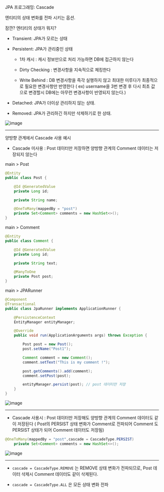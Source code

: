 JPA 프로그래밍: Cascade 

엔티티의 상태 변화를 전파 시키는 옵션.

잠깐? 엔티티의 상태가 뭐지?

- Transient: JPA가 모르는 상태

- Persistent: JPA가 관리중인 상태 

	- 1차 캐시 : 캐시 정보만으로 처리 가능하면 DB에 접근하지 않는다 
	
	- Dirty Checking : 변경사항을 지속적으로 체킹한다 

	- Write Behind : DB 변경사항을 즉각 실행하지 않고 최대한 미루다가 최종적으로 필요한 변경사항만 반영한다 ( ex) username을 3번 변경 후 다시 최초 값으로 변경할시 DB에는 아무런 변경사항이 반영되지 않는다.) 

- Detached: JPA가 더이상 관리하지 않는 상태.

- Removed: JPA가 관리하긴 하지만 삭제하기로 한 상태.
   

![image](https://user-images.githubusercontent.com/82703938/116805346-ead57580-ab60-11eb-9c57-a857bf7c3dc6.png)


---

양방향 관계에서 Cascade 사용 예시

- Cascade 미사용 : Post 데이터만 저장하면 양방향 관계의 Comment 데이터는 저장되지 않는다

main > Post

```java
@Entity
public class Post {

    @Id @GeneratedValue
    private Long id;

    private String name;

    @OneToMany(mappedBy = "post")
    private Set<Comment> comments = new HashSet<>();
}
```

main > Comment

```java
@Entity
public class Comment {

    @Id @GeneratedValue
    private Long id;

    private String text;

    @ManyToOne
    private Post post;
}
```

main > JPARunner

```java
@Component
@Transactional
public class JpaRunner implements ApplicationRunner {

    @PersistenceContext
    EntityManager entityManager;

    @Override
    public void run(ApplicationArguments args) throws Exception {

        Post post = new Post();
        post.setName("Post1");

        Comment comment = new Comment();
        comment.setText("This is my comment !");

        post.getComments().add(comment);
        comment.setPost(post);

        entityManager.persist(post); // post 데이터만 저장
    }
}
```

![image](https://user-images.githubusercontent.com/82703938/116806149-27f03680-ab66-11eb-8c88-1b705df1f6f4.png)

---

- Cascade 사용시 : Post 데이터만 저장해도 양방향 관계의 Comment 데이터도 같이 저장된다 ( Post의 PERSIST 상태 변화가 Comment로 전파되어 Comment 도 PERSIST 상태가 되어 Comment 데이터도 저장됨)

```java
@OneToMany(mappedBy = "post",cascade = CascadeType.PERSIST)
    private Set<Comment> comments = new HashSet<>();
```


![image](https://user-images.githubusercontent.com/82703938/116806301-fe83da80-ab66-11eb-94be-940ca051722b.png)

---

- `cascade = CascadeType.REMOVE` 는 REMOVE 상태 변화가 전파되므로,
  Post 데이터 삭제시 Comment 데이터도 같이 삭제된다. 

- `cascade = CascadeType.ALL` 은 모든 상태 변화 전파 